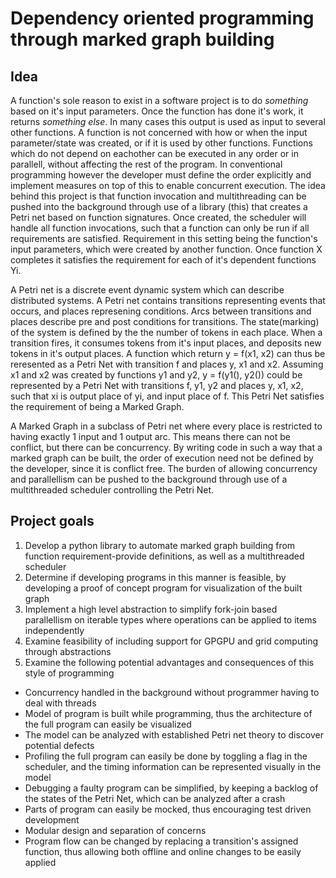 # Dependency oriented programming through marked graph building

## Idea
A function's sole reason to exist in a software project is to do *something* based on it's input parameters. Once the function has done it's work, it returns *something else*. In many cases this output is used as input to several other functions. A function is not concerned with how or when the input parameter/state  was created, or if it is used by other functions. Functions which do not depend on eachother can be executed in any order or in parallell, without affecting the rest of the program. In conventional programming however the developer must define the order explicitly and implement measures on top of this to enable concurrent execution. The idea behind this project is that function invocation and multithreading can be pushed into the background through use of a library (this) that creates a Petri net based on function signatures. Once created, the scheduler will handle all function invocations, such that a function can only be run if all requirements are satisfied. Requirement in this setting being the function's input parameters, which were created by another function. Once function X completes it satisfies the requirement for each of it's dependent functions Yi.

A Petri net is a discrete event dynamic system which can describe distributed systems. A Petri net contains transitions representing events that occurs, and places represening conditions. Arcs between transitions and places describe pre and post conditions for transitions. The state(marking) of the system is defined by the the number of tokens in each place. When a transition fires, it consumes tokens from it's input places, and deposits new tokens in it's output places. A function which return y = f(x1, x2) can thus be reresented as a Petri Net with transition f and places y, x1 and x2. Assuming x1 and x2 was created by functions y1 and y2, y = f(y1(), y2()) could be represented by a Petri Net with transitions f, y1, y2 and places y, x1, x2, such that xi is output place of yi, and input place of f. This Petri Net satisfies the requirement of being a Marked Graph.

A Marked Graph in a subclass of Petri net where every place is restricted to having exactly 1 input and 1 output arc. This means there can not be conflict, but there can be concurrency. By writing code in such a way that a marked graph can be built, the order of execution need not be defined by the developer, since it is conflict free. The burden of allowing concurrency and parallellism can be pushed to the background through use of a multithreaded scheduler controlling the Petri Net.

## Project goals
1. Develop a python library to automate marked graph building from function requirement-provide definitions, as well as a multithreaded scheduler
2. Determine if developing programs in this manner is feasible, by developing a proof of concept program for visualization of the built graph
3. Implement a high level abstraction to simplify fork-join based parallellism on iterable types where operations can be applied to items independently
4. Examine feasibility of including support for GPGPU and grid computing through abstractions
5. Examine the following potential advantages and consequences of this style of programming
  * Concurrency handled in the background without programmer having to deal with threads
  * Model of program is built while programming, thus the architecture of the full program can easily be visualized
  * The model can be analyzed with established Petri net theory to discover potential defects
  * Profiling the full program can easily be done by toggling a flag in the scheduler, and the timing information can be represented visually in the model
  * Debugging a faulty program can be simplified, by keeping a backlog of the states of the Petri Net, which can be analyzed after a crash
  * Parts of program can easily be mocked, thus encouraging test driven development
  * Modular design and separation of concerns
  * Program flow can be changed by replacing a transition's assigned function, thus allowing both offline and online changes to be easily applied
